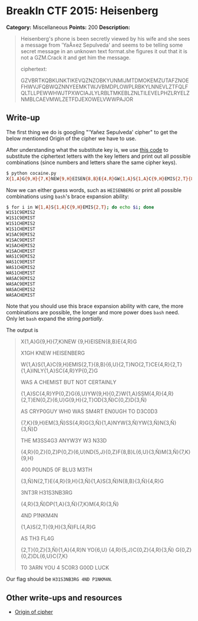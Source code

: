 # BreakIn CTF 2015: Heisenberg

**Category:** Miscellaneous
**Points:** 200
**Description:**

> Heisenberg's phone is been secretly viewed by his wife and she sees a message from 'YaÃ±ez Sepulveda' and seems to be telling some secret message in an unknown text format.she figures it out that it is not a GZM.Crack it and get him the message.
>
> ciphertext:
>
> GZVBRTKQBKUNKTIKEVQZNZOBKYUNMIJMTDMOKEMZUTAFZNOEFHWVJFQBWQZNNYEEMKTWJVBMDPLOWPLRBKYLNNEVLZTFQLFQLTLLPEWWHWJTPXWCIAJLYLRBLTMKEBLZNLTILEVELPHZLRYELZNMBLCAEVMWLZETFDJEXOWELVWWPAJOR

## Write-up

The first thing we do is googling "'Yañez Sepulveda' cipher" to get the below mentioned Origin of the cipher we have to use.

After understanding what the substitute key is, we use [this code](cocaine.py) to substitute the ciphertext letters with the key letters and print out all possible combinations (since numbers and letters share the same cipher keys).

```bash
$ python cocaine.py
X{1,A}G{9,H}{7,K}NEW{9,H}EISEN{8,B}E{4,R}GW{1,A}S{1,A}C{9,H}EMIS{2,T}{8,B}{6,U}{2,T}NO{2,T}CE{4,R}{2,T}{1,A}INLY{1,A}SC{4,R}YP{0,Z}G{6,U}YW{9,H}{0,Z}W{1,A}SSM{4,R}{4,R}{2,T}EN{0,Z}{6,U}G{9,H}{2,T}OD{3,Ñ}C{0,Z}D{3,Ñ}{7,K}{9,H}EM{3,Ñ}SS{4,R}G{3,Ñ}{1,A}NYW{3,Ñ}YW{3,Ñ}N{3,Ñ}{3,Ñ}D{4,R}{0,Z}{0,Z}P{0,Z}{6,U}ND{5,J}{0,Z}F{8,B}L{6,U}{3,Ñ}M{3,Ñ}{7,K}{9,H}{3,Ñ}N{2,T}E{4,R}{9,H}{3,Ñ}{1,A}S{3,Ñ}N{8,B}{3,Ñ}{4,R}G{4,R}{3,Ñ}DP{1,A}{3,Ñ}{7,K}M{4,R}{3,Ñ}{1,A}S{2,T}{9,H}{3,Ñ}FL{4,R}G{2,T}{0,Z}{3,Ñ}{1,A}{4,R}NYO{6,U}{4,R}{5,J}C{0,Z}{4,R}{3,Ñ}G{0,Z}{0,Z}DL{6,U}C{7,K}
```

Now we can either guess words, such as `HEISENBERG` or print all possible combinations using `bash`'s brace expansion ability:

```bash
$ for i in W{1,A}S{1,A}C{9,H}EMIS{2,T}; do echo $i; done
W1S1C9EMIS2
W1S1C9EMIST
W1S1CHEMIS2
W1S1CHEMIST
W1SAC9EMIS2
W1SAC9EMIST
W1SACHEMIS2
W1SACHEMIST
WAS1C9EMIS2
WAS1C9EMIST
WAS1CHEMIS2
WAS1CHEMIST
WASAC9EMIS2
WASAC9EMIST
WASACHEMIS2
WASACHEMIST
```

Note that you should use this brace expansion ability with care, the more combinations are possible, the longer and more power does `bash` need. Only let `bash` expand the string _partially_.

The output is

> X{1,A}G{9,H}{7,K}NEW {9,H}EISEN{8,B}E{4,R}G
>
> X1GH KNEW HEISENBERG 
>
> W{1,A}S{1,A}C{9,H}EMIS{2,T}{8,B}{6,U}{2,T}NO{2,T}CE{4,R}{2,T}{1,A}INLY{1,A}SC{4,R}YP{0,Z}G
>
> WAS A CHEMIST BUT NOT CERTAINLY
>
> {1,A}SC{4,R}YP{0,Z}G{6,U}YW{9,H}{0,Z}W{1,A}SSM{4,R}{4,R}{2,T}EN{0,Z}{6,U}G{9,H}{2,T}OD{3,Ñ}C{0,Z}D{3,Ñ}
>
> AS CRYP0GUY WH0 WAS SM4RT EN0UGH TO D3C0D3
>
> {7,K}{9,H}EM{3,Ñ}SS{4,R}G{3,Ñ}{1,A}NYW{3,Ñ}YW{3,Ñ}N{3,Ñ}{3,Ñ}D
>
> THE M3SS4G3 ANYW3Y W3 N33D
>
> {4,R}{0,Z}{0,Z}P{0,Z}{6,U}ND{5,J}{0,Z}F{8,B}L{6,U}{3,Ñ}M{3,Ñ}{7,K}{9,H}
>
> 400 P0UND5 0F BLU3 M3TH
>
> {3,Ñ}N{2,T}E{4,R}{9,H}{3,Ñ}{1,A}S{3,Ñ}N{8,B}{3,Ñ}{4,R}G
>
> 3NT3R H31S3NB3RG
>
> {4,R}{3,Ñ}DP{1,A}{3,Ñ}{7,K}M{4,R}{3,Ñ}
>
> 4ND P1NKM4N 
>
> {1,A}S{2,T}{9,H}{3,Ñ}FL{4,R}G
>
> AS TH3 FL4G
>
> {2,T}{0,Z}{3,Ñ}{1,A}{4,R}N YO{6,U} {4,R}{5,J}C{0,Z}{4,R}{3,Ñ} G{0,Z}{0,Z}DL{6,U}C{7,K}
>
> T0 3ARN YOU 4 5C0R3 G00D LUCK

Our flag should be `H31S3NB3RG 4ND P1NKM4N`.

## Other write-ups and resources

* [Origin of cipher](http://crypto-tasks.livejournal.com/)

